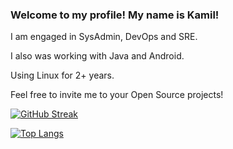 ### Welcome to my profile! My name is Kamil!

I am engaged in SysAdmin, DevOps and SRE.

I also was working with Java and Android.

Using Linux for 2+ years.

Feel free to invite me to your Open Source projects!

[![GitHub Streak](http://github-readme-streak-stats.herokuapp.com/?user=java-juggled-jazz&theme=dark&background=000000)](https://git.io/streak-stats)

[![Top Langs](https://github-readme-stats.vercel.app/api/top-langs/?username=java-juggled-jazz&layout=compact&theme=vision-friendly-dark)](https://github.com/anuraghazra/github-readme-stats)
